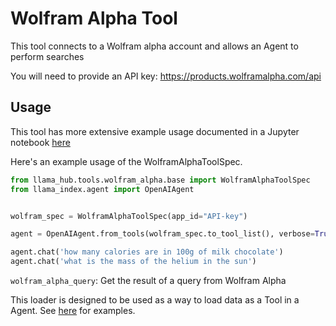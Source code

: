 # Wolfram Alpha Tool

This tool connects to a Wolfram alpha account and allows an Agent to perform searches 

You will need to provide an API key: https://products.wolframalpha.com/api

## Usage

This tool has more extensive example usage documented in a Jupyter notebook [here](https://github.com/emptycrown/llama-hub/tree/main/llama_hub/tools/notebooks/wolfram_alpha.ipynb)

Here's an example usage of the WolframAlphaToolSpec.

```python
from llama_hub.tools.wolfram_alpha.base import WolframAlphaToolSpec
from llama_index.agent import OpenAIAgent


wolfram_spec = WolframAlphaToolSpec(app_id="API-key")

agent = OpenAIAgent.from_tools(wolfram_spec.to_tool_list(), verbose=True)

agent.chat('how many calories are in 100g of milk chocolate')
agent.chat('what is the mass of the helium in the sun')
```

`wolfram_alpha_query`: Get the result of a query from Wolfram Alpha

This loader is designed to be used as a way to load data as a Tool in a Agent. See [here](https://github.com/emptycrown/llama-hub/tree/main) for examples.

